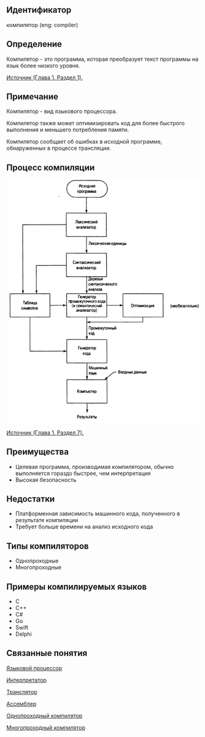 ## Идентификатор
компилятор (eng: compiler)


## Определение
Компилятор - это программа, которая преобразует текст программы на язык более низкого уровня.

[Источник (Глава 1. Раздел 1).](../bibliography/Aho-Compilers-book.md)


## Примечание
Компилятор - вид языкового процессора.

Компилятор также может оптимизировать код для более быстрого выполнения и меньшего потребления памяти.

Компилятор сообщает об ошибках в исходной программе, обнаруженных в процессе трансляции.


## Процесс компиляции
<img src="images/compilation_process.png"></img>

[Источник (Глава 1. Раздел 7).](../bibliography/Sebesta-Concepts-book.md)


## Преимущества
- Целевая программа, производимая компилятором, обычно выполняется гораздо быстрее, чем интерпретация
- Высокая безопасность


## Недостатки
- Платформенная зависимость машинного кода, полученного в результате компиляции
- Требует больше времени на анализ исходного кода


## Типы компиляторов
- Однопроходные
- Многопроходные


## Примеры компилируемых языков
- C
- C++
- C#
- Go
- Swift
- Delphi


## Связанные понятия
[Языковой процессор](language_processor.md)

[Интерпретатор](interpreter.md)

[Транслятор](translator.md)

[Ассемблер](assembler.md)

[Однопроходный компилятор](single_pass_compiler.md)

[Многопроходный компилятор](multi_pass_compiler.md)
